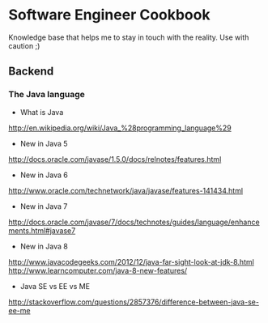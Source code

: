 # Software Engineer Cookbook
Knowledge base that helps me to stay in touch with the reality. Use with caution ;)
## Backend
### The Java language
- What is Java

http://en.wikipedia.org/wiki/Java_%28programming_language%29
- New in Java 5

http://docs.oracle.com/javase/1.5.0/docs/relnotes/features.html
- New in Java 6

http://www.oracle.com/technetwork/java/javase/features-141434.html
- New in Java 7

http://docs.oracle.com/javase/7/docs/technotes/guides/language/enhancements.html#javase7
- New in Java 8

http://www.javacodegeeks.com/2012/12/java-far-sight-look-at-jdk-8.html
http://www.learncomputer.com/java-8-new-features/
- Java SE vs EE vs ME

http://stackoverflow.com/questions/2857376/difference-between-java-se-ee-me